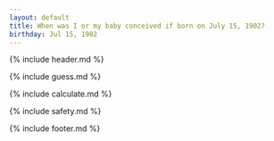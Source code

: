 ```yaml
---
layout: default
title: When was I or my baby conceived if born on July 15, 1902?
birthday: Jul 15, 1902
---
```


{% include header.md %}

{% include guess.md %}

{% include calculate.md %}

{% include safety.md %}

{% include footer.md %}



